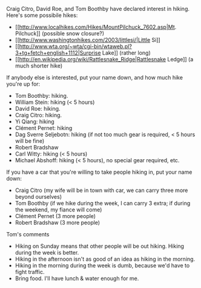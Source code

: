 Craig Citro, David Roe, and Tom Boothby have declared interest in hiking.  Here's some possibile hikes:

 *  [[http://www.localhikes.com/Hikes/MountPilchuck_7602.asp|Mt. Pilchuck]] (possible snow closure?)
 *  [[http://www.washingtonhikes.com/2003/littlesi/|Little Si]]
 *  [[http://www.wta.org/~wta/cgi-bin/wtaweb.pl?3+tg+fetch+english+1112|Surprise Lake]] (rather long)
 *  [[http://en.wikipedia.org/wiki/Rattlesnake_Ridge|Rattlesnake Ledge]] (a much shorter hike)

If anybody else is interested, put your name down, and how much hike you're up for:

 * Tom Boothby: hiking.
 * William Stein: hiking  (< 5 hours)
 * David Roe: hiking.
 * Craig Citro: hiking. 
 * Yi Qiang: hiking 
 * Clément Pernet: hiking
 * Dag Sverre Seljebotn: hiking (if not too much gear is required, < 5 hours will be fine)
 * Robert Bradshaw
 * Carl Witty: hiking  (< 5 hours)
 * Michael Abshoff: hiking  (< 5 hours), no special gear required, etc.


If you have a car that you're willing to take people hiking in, put your name down:

 * Craig Citro (my wife will be in town with car, we can carry three more beyond ourselves)
 * Tom Boothby (if we hike during the week, I can carry 3 extra; if during the weekend, my fiance will come)
 * Clément Pernet (3 more people)
 * Robert Bradshaw (3 more people)


Tom's comments

 * Hiking on Sunday means that other people will be out hiking.  Hiking during the week is better.
 * Hiking in the afternoon isn't as good of an idea as hiking in the morning.
 * Hiking in the morning during the week is dumb, because we'd have to fight traffic.
 * Bring food.  I'll have lunch & water enough for me.
